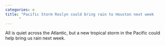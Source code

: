 ```yaml
---
categories: e
title: "Pacific Storm Roslyn could bring rain to Houston next week
      "
---
```

All is quiet across the Atlantic, but a new tropical storm in the Pacific could help bring us rain next week.
      